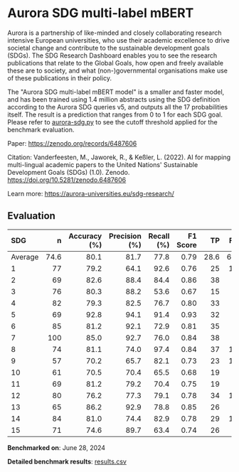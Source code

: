 # Aurora SDG multi-label mBERT

Aurora is a partnership of like-minded and closely collaborating research
intensive European universities, who use their academic excellence to drive
societal change and contribute to the sustainable development goals (SDGs).
The SDG Research Dashboard enables you to see the research publications that
relate to the Global Goals, how open and freely available these are to
society, and what (non-)governmental organisations make use of these
publications in their policy.

The "Aurora SDG multi-label mBERT model" is a smaller and faster model, and
has been trained using 1.4 million abstracts using the SDG definition
according to the Aurora SDG queries v5, and outputs all the 17 probabilities
itself. The result is a prediction that ranges from 0 to 1 for each SDG goal.
Please refer to [aurora-sdg.py](aurora-sdg.py) to see the cutoff threshold
applied for the benchmark evaluation.

Paper: https://zenodo.org/records/6487606

Citation: Vanderfeesten, M., Jaworek, R., & Keßler, L. (2022). AI for mapping
multi-lingual academic papers to the United Nations' Sustainable Development
Goals (SDGs) (1.0). Zenodo. https://doi.org/10.5281/zenodo.6487606


Learn more: https://aurora-universities.eu/sdg-research/

## Evaluation

| SDG     |    n |   Accuracy (%) |   Precision (%) |   Recall (%) |   F1 Score |   TP |   FP |   TN |   FN |
|:--------|-----:|---------------:|----------------:|-------------:|-----------:|-----:|-----:|-----:|-----:|
| Average | 74.6 |           80.1 |            81.7 |         77.8 |       0.79 | 28.6 |  6.6 | 31.3 |  8.1 |
| 1       |   77 |           79.2 |            64.1 |         92.6 |       0.76 |   25 |   14 |   36 |    2 |
| 2       |   69 |           82.6 |            88.4 |         84.4 |       0.86 |   38 |    5 |   19 |    7 |
| 3       |   76 |           80.3 |            88.2 |         53.6 |       0.67 |   15 |    2 |   46 |   13 |
| 4       |   82 |           79.3 |            82.5 |         76.7 |       0.80 |   33 |    7 |   32 |   10 |
| 5       |   69 |           92.8 |            94.1 |         91.4 |       0.93 |   32 |    2 |   32 |    3 |
| 6       |   85 |           81.2 |            92.1 |         72.9 |       0.81 |   35 |    3 |   34 |   13 |
| 7       |  100 |           85.0 |            92.7 |         76.0 |       0.84 |   38 |    3 |   47 |   12 |
| 8       |   74 |           81.1 |            74.0 |         97.4 |       0.84 |   37 |   13 |   23 |    1 |
| 9       |   57 |           70.2 |            65.7 |         82.1 |       0.73 |   23 |   12 |   17 |    5 |
| 10      |   61 |           70.5 |            70.4 |         65.5 |       0.68 |   19 |    8 |   24 |   10 |
| 11      |   69 |           81.2 |            79.2 |         70.4 |       0.75 |   19 |    5 |   37 |    8 |
| 12      |   80 |           76.2 |            77.3 |         79.1 |       0.78 |   34 |   10 |   27 |    9 |
| 13      |   65 |           86.2 |            92.9 |         78.8 |       0.85 |   26 |    2 |   30 |    7 |
| 14      |   84 |           81.0 |            74.4 |         82.9 |       0.78 |   29 |   10 |   39 |    6 |
| 15      |   71 |           74.6 |            89.7 |         63.4 |       0.74 |   26 |    3 |   27 |   15 |

**Benchmarked on**: June 28, 2024

**Detailed benchmark results**: [results.csv](results.csv)